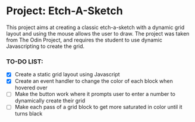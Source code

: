 # Project: Etch-A-Sketch

This project aims at creating a classic etch-a-sketch with a dynamic grid layout and using the mouse allows the user to draw. The project was taken from The Odin Project, and requires the student to use dynamic Javascripting to create the grid.

### TO-DO LIST:
- [X] Create a static grid layout using Javascript
- [X] Create an event handler to change the color of each block when hovered over
- [ ] Make the button work where it prompts user to enter a number to dynamically create their grid
- [ ] Make each pass of a grid block to get more saturated in color until it turns black